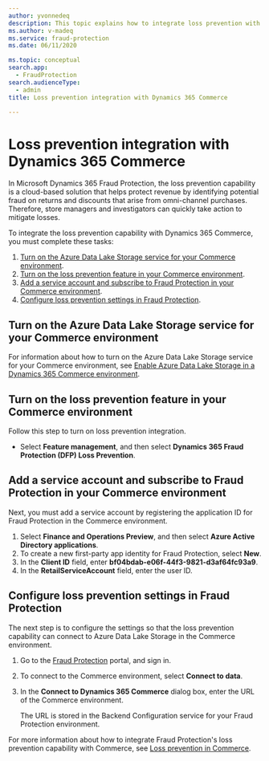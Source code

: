 ```yaml
---
author: yvonnedeq
description: This topic explains how to integrate loss prevention with Microsoft Dynamics 365 Commerce.
ms.author: v-madeq
ms.service: fraud-protection
ms.date: 06/11/2020

ms.topic: conceptual
search.app: 
  - FraudProtection
search.audienceType:
  - admin
title: Loss prevention integration with Dynamics 365 Commerce

---
```


# Loss prevention integration with Dynamics 365 Commerce

In Microsoft Dynamics 365 Fraud Protection, the loss prevention capability is a cloud-based solution that helps protect revenue by identifying potential fraud on returns and discounts that arise from omni-channel purchases. Therefore, store managers and investigators can quickly take action to mitigate losses.

To integrate the loss prevention capability with Dynamics 365 Commerce, you must complete these tasks:

1. [Turn on the Azure Data Lake Storage service for your Commerce environment](#turn-on-the-azure-data-lake-storage-service-for-your-commerce-environment).
1. [Turn on the loss prevention feature in your Commerce environment](#turn-on-the-loss-prevention-feature-in-your-commerce-environment).
1. [Add a service account and subscribe to Fraud Protection in your Commerce environment](#add-a-service-account-and-subscribe-to-fraud-protection-in-your-commerce-environment).
1. [Configure loss prevention settings in Fraud Protection](#configure-loss-prevention-settings-in-fraud-protection).

## Turn on the Azure Data Lake Storage service for your Commerce environment

For information about how to turn on the Azure Data Lake Storage service for your Commerce environment, see [Enable Azure Data Lake Storage in a Dynamics 365 Commerce environment](https://docs.microsoft.com/dynamics365/commerce/enable-adls-environment).

## Turn on the loss prevention feature in your Commerce environment

Follow this step to turn on loss prevention integration.

- Select **Feature management**, and then select **Dynamics 365 Fraud Protection (DFP) Loss Prevention**.

## Add a service account and subscribe to Fraud Protection in your Commerce environment

Next, you must add a service account by registering the application ID for Fraud Protection in the Commerce environment.

1. Select **Finance and Operations Preview**, and then select **Azure Active Directory applications**.
1. To create a new first-party app identity for Fraud Protection, select **New**.
1. In the **Client ID** field, enter **bf04bdab-e06f-44f3-9821-d3af64fc93a9**.
1. In the **RetailServiceAccount** field, enter the user ID.

## Configure loss prevention settings in Fraud Protection

The next step is to configure the settings so that the loss prevention capability can connect to Azure Data Lake Storage in the Commerce environment.

1. Go to the [Fraud Protection](https://dfp.microsoft.com/) portal, and sign in.
1. To connect to the Commerce environment, select **Connect to data**.
1. In the **Connect to Dynamics 365 Commerce** dialog box, enter the URL of the Commerce environment.

    The URL is stored in the Backend Configuration service for your Fraud Protection environment.

For more information about how to integrate Fraud Protection's loss prevention capability with Commerce, see [Loss prevention in Commerce](https://docs.microsoft.com/dynamics365/commerce/dev-itpro/DFP#loss-prevention-in-commerce).
